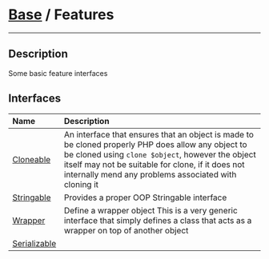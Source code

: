 # [Base](base.md) / Features
____

## Description
Some basic feature interfaces

## Interfaces
| Name | Description |
| :--- | :---------- |
| [Cloneable](features-Cloneable.md) | An interface that ensures that an object is made to be cloned properly  PHP does allow any object to be cloned using `clone $object`, however the object itself may not be suitable for clone, if it does not internally mend any problems associated with cloning it |
| [Stringable](features-Stringable.md) | Provides a proper OOP Stringable interface |
| [Wrapper](features-Wrapper.md) | Define a wrapper object  This is a very generic interface that simply defines a class that acts as a wrapper on top of another object |
| [Serializable](features-Serializable.md) | &nbsp; |
